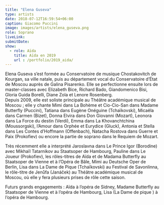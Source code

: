 ```yaml
---
title: "Elena Guseva"
type: artists
date: 2018-07-12T16:59:54+06:00
caption: Giacomo Puccini
image: images/artists/elena_guseva.png
role: Soprano
liveLink: 
submitDate: 
show:
  - role: Aïda
    title: Aïda en 2019
    url : /portfolio/2019_aida/
---
```


Elena Guseva s’est formée au Conservatoire de musique Chostakovitch de Kourgan, sa ville natale, puis au département vocal du Conservatoire d’État de Moscou auprès de Galina Pisarenko. Elle se perfectionne ensuite lors de master-classes avec Elizabeth Bice, Richard Bado, Giandomenico Bisi, Gloria Guida Borelli, Diane Zola et Lenore Rosenberg.         
Depuis 2009, elle est soliste principale au Théâtre académique musical de Moscou ; elle y chante Mimi dans La Bohème et Cio-Cio-San dans Madame Butterfly (Puccini), Tatiana dans Eugène Onéguine (Tchaïkovski), Micaëla dans Carmen (Bizet), Donna Elvira dans Don Giovanni (Mozart), Leonora dans La Force du destin (Verdi), Emma dans La Khovanchtchina (Moussorgski), l’Amour dans Orphée et Eurydice (Gluck), Antonia et Stella dans Les Contes d’Hoffmann (Offenbach), Natacha Rostova dans Guerre et Paix (Prokofiev) ou encore la partie de soprano dans le Requiem de Mozart.
 
Très récemment elle a interprété Jaroslavna dans Le Prince Igor (Borodine) avec Mikhaïl Tatarnikov au Staatsoper de Hambourg, Pauline dans Le Joueur (Prokofiev), les rôles-titres de Aïda et de Madama Butterfly au Staatsoper de Vienne et à l’Opéra de Bâle, Mimi au Deutsche Oper de Berlin, Lisa dans La Dame de Pique (Tchaïkovski) au Festival de Savonlinna, le rôle-titre de Jenůfa (Janáček) au Théâtre académique musical de Moscou, où elle y fera plusieurs prises de rôle cette saison. 

Futurs grands engagements : Aïda à l’opéra de Sidney, Madame Butterfly au Staatsoper de Vienne et à l’opéra de Hambourg, Lisa (La Dame de pique ) à l’opéra de Hambourg.
